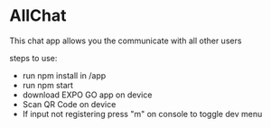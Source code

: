 # AllChat

This chat app allows you the communicate with all other users

steps to use:
- run npm install in /app
- run npm start
- download EXPO GO app on device
- Scan QR Code on device
- If input not registering press "m" on console to toggle dev menu
